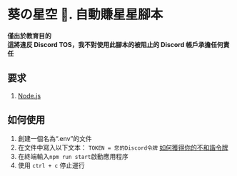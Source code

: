 # 葵の星空 🌃. 自動賺星星腳本

**僅出於教育目的**
<br>
**這將違反 Discord TOS，我不對使用此腳本的被阻止的 Discord 帳戶承擔任何責任**

## 要求

1. [Node.js](https://nodejs.org/en/download/)

## 如何使用

1. 創建一個名為“.env”的文件
2. 在文件中寫入以下文本：
   `TOKEN = 您的Discord令牌`
   [如何獲得你的不和諧令牌](https://friendguide.net/zh-hant/%E5%A6%82%E4%BD%95%E6%89%BE%E5%88%B0%E6%82%A8%E7%9A%84-discord-%E4%BB%A4%E7%89%8C)
3. 在終端輸入`npm run start`啟動應用程序
4. 使用 `ctrl + c` 停止運行
